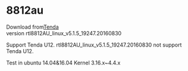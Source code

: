 # 8812au
Download from[Tenda](http://www.tenda.com.cn/download/detail-2614.html)  
version rtl8812AU_linux_v5.1.5_19247.20160830

Support Tenda U12.
rtl8812AU_linux_v5.1.5_19247.20160830 not support Tenda U12.

Test in ubuntu 14.04&16.04
Kernel 3.16.x~4.4.x